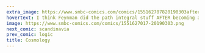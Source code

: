 ```yaml
---
extra_image: https://www.smbc-comics.com/comics/155162707820190303after.png
hovertext: I think Feynman did the path integral stuff AFTER becoming a dad, right?
image: https://www.smbc-comics.com/comics/1551627017-20190303.png
next_comic: scandinavia
prev_comic: logic
title: Cosmology
---
```


